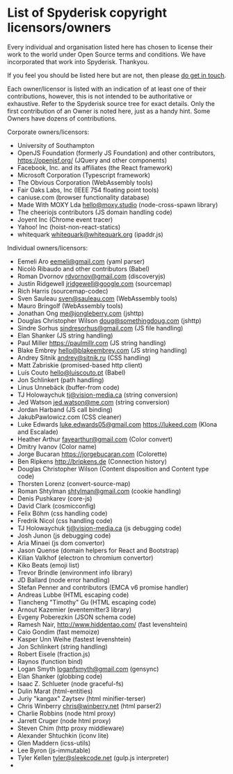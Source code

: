 # List of Spyderisk copyright licensors/owners

Every individual and organisation listed here has chosen to license their work
to the world under Open Source terms and conditions. We have incorporated that
work into Spyderisk. Thankyou.

If you feel you should be listed here but are not, then please
[do get in touch](mailto://team@spyderisk.org).

Each owner/licensor is listed with an indication of at least one of their
contributions, however, this is not intended to be authoritative or exhaustive.
Refer to the Spyderisk source tree for exact details.  Only the first
contribution of an Owner is noted here, just as a handy hint. Some Owners have
dozens of contributions.

Corporate owners/licensors:

* University of Southampton
* OpenJS Foundation (formerly JS Foundation) and other contributors, https://openjsf.org/ (JQuery and other components) 
* Facebook, Inc. and its affiliates (the React framework)
* Microsoft Corporation (Typescript framework)
* The Obvious Corporation (WebAssembly tools)
* Fair Oaks Labs, Inc (IEEE 754 floating point tools)
* caniuse.com (browser functionality database)
* Made With MOXY Lda <hello@moxy.studio> (node-cross-spawn library)
* The cheeriojs contributors (JS domain handling code)
* Joyent Inc (Chrome event tracer)
* Yahoo! Inc (hoist-non-react-statics)
* whitequark <whitequark@whitequark.org> (ipaddr.js)

Individual owners/licensors:

* Eemeli Aro <eemeli@gmail.com> (yaml parser)
* Nicolò Ribaudo and other contributors (Babel)
* Roman Dvornov <rdvornov@gmail.com> (discoveryjs)
* Justin Ridgewell <jridgewell@google.com> (sourcemap)
* Rich Harris (sourcemap-codec)
* Sven Sauleau <sven@sauleau.com> (WebAssembly tools)
* Mauro Bringolf (WebAssembly tools)
* Jonathan Ong <me@jongleberry.com> (jshttp)
* Douglas Christopher Wilson <doug@somethingdoug.com> (jshttp)
* Sindre Sorhus <sindresorhus@gmail.com> (JS file handling)
* Elan Shanker (JS string handling)
* Paul Miller https://paulmillr.com (JS string handling)
* Blake Embrey <hello@blakeembrey.com> (JS string handling)
* Andrey Sitnik <andrey@sitnik.ru> (CSS handling)
* Matt Zabriskie (promised-based http client)
* Luís Couto <hello@luiscouto.pt> (Babel)
* Jon Schlinkert (path handling)
* Linus Unnebäck (buffer-from code)
* TJ Holowaychuk <tj@vision-media.ca> (string conversion)
* Jed Watson <jed.watson@me.com> (string conversion)
* Jordan Harband (JS call binding)
* JakubPawlowicz.com (CSS cleaner)
* Luke Edwards <luke.edwards05@gmail.com> https://lukeed.com (Klona and Escalade)
* Heather Arthur <fayearthur@gmail.com> (Color convert)
* Dmitry Ivanov (Color name)
* Jorge Bucaran https://jorgebucaran.com (Colorette)
* Ben Ripkens http://bripkens.de (Connection history)
* Douglas Christopher Wilson (Content disposition and Content type code)
* Thorsten Lorenz (convert-source-map)
* Roman Shtylman <shtylman@gmail.com> (cookie handling)
* Denis Pushkarev (core-js)
* David Clark (cosmicconfig)
* Felix Böhm (css handling code)
* Fredrik Nicol (css handling code)
* TJ Holowaychuk <tj@vision-media.ca> (js debugging code)
* Josh Junon (js debugging code)
* Aria Minaei (js dom convertor)
* Jason Quense (domain helpers for React and Bootstrap)
* Kilian Valkhof (electron to chromium convertor)
* Kiko Beats (emoji list)
* Trevor Brindle (environment info library)
* JD Ballard (node error handling)
* Stefan Penner and contributors (EMCA v6 promise handler)
* Andreas Lubbe (HTML escaping code)
* Tiancheng "Timothy" Gu (HTML escaping code)
* Arnout Kazemier (eventemitter3 library)
* Evgeny Poberezkin (JSON schema code)
* Ramesh Nair, http://www.hiddentao.com/ (fast levenshtein)
* Caio Gondim (fast memoize)
* Kasper Unn Weihe (fastest levenshtein)
* Jon Schlinkert (string handling)
* Robert Eisele (fraction.js)
* Raynos (function bind)
* Logan Smyth <loganfsmyth@gmail.com> (gensync)
* Elan Shanker (globbing code)
* Isaac Z. Schlueter (node graceful-fs)
* Dulin Marat (html-entities)
* Juriy "kangax" Zaytsev (html minifier-terser)
* Chris Winberry <chris@winberry.net> (html parser2)
* Charlie Robbins (node html proxy)
* Jarrett Cruger (node html proxy)
* Steven Chim (http proxy middleware)
* Alexander Shtuchkin (iconv lite)
* Glen Maddern (icss-utils)
* Lee Byron (js-immutable)
* Tyler Kellen <tyler@sleekcode.net> (gulp.js interpreter)
* 




